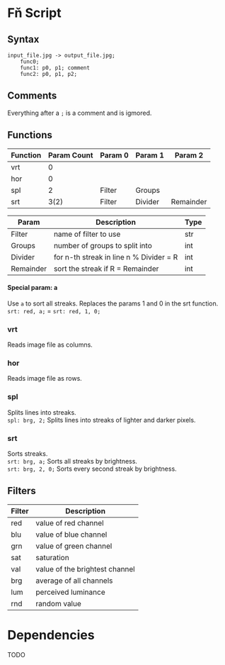 # Fň Script
## Syntax
```
input_file.jpg -> output_file.jpg;
    func0;
    func1: p0, p1; comment
    func2: p0, p1, p2;
```
## Comments
Everything after a `;` is a comment and is igmored.

## Functions
| Function | Param Count | Param 0 | Param 1 | Param 2   |
|----------|-------------|---------|---------|-----------|
| vrt      | 0           |         |         |           |
| hor      | 0           |         |         |           |
| spl      | 2           | Filter  | Groups  |           |
| srt      | 3(2)        | Filter  | Divider | Remainder |

| Param     | Description                             | Type |
|-----------|-----------------------------------------|------|
| Filter    | name of filter to use                   | str  |
| Groups    | number of groups to split into          | int  |
| Divider   | for n-th streak in line n % Divider = R | int  |
| Remainder | sort the streak if R = Remainder        | int  |

#### Special param: a
Use `a` to sort all streaks.
Replaces the params 1 and 0 in the srt function.    
`srt: red, a;` = `srt: red, 1, 0;`
### vrt
Reads image file as columns.
### hor
Reads image file as rows.
### spl
Splits lines into streaks.    
`spl: brg, 2;` Splits lines into streaks of lighter and darker pixels.
### srt
Sorts streaks.    
`srt: brg, a;` Sorts all streaks by brightness.    
`srt: brg, 2, 0;` Sorts every second streak by brightness.    
## Filters
| Filter | Description                    |
|--------|--------------------------------|
| red    | value of red channel           |
| blu    | value of blue channel          |
| grn    | value of green channel         |
| sat    | saturation                     |
| val    | value of the brightest channel |
| brg    | average of all channels        |
| lum    | perceived luminance            |
| rnd    | random value                   |

# Dependencies
TODO
